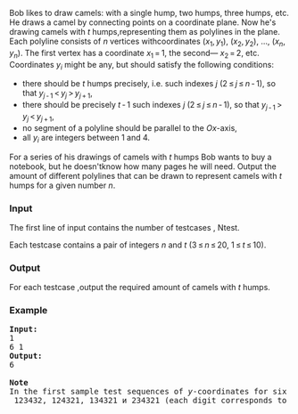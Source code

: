 <div>
<p>Bob likes to draw camels: with a single hump, two humps, three humps, etc. He draws a camel by connecting points on a coordinate plane. Now he's drawing camels with <span><em>t</em></span> humps,representing them as polylines in the plane. Each polyline consists of <span><em>n</em></span> vertices withcoordinates <span>(<em>x</em><sub>1</sub>, <em>y</em><sub>1</sub>)</span>, <span>(<em>x</em><sub>2</sub>, <em>y</em><sub>2</sub>)</span>, ..., <span>(<em>x</em><sub><em>n</em></sub>, <em>y</em><sub><em>n</em></sub>)</span>. The first vertex has a coordinate <span><em>x</em><sub>1</sub> = 1</span>, the second— <span><em>x</em><sub>2</sub> = 2</span>, etc. Coordinates <span><em>y</em><sub><em>i</em></sub></span> might be any, but should satisfy the following conditions:</p>
<ul>
<li> there should be <span><em>t</em></span> humps precisely, i.e. such indexes <span><em>j</em></span> (<span>2 ≤ <em>j</em> ≤ <em>n</em> - 1</span>), so that <span><em>y</em><sub><em>j</em> - 1</sub> &lt; <em>y</em><sub><em>j</em></sub> &gt; <em>y</em><sub><em>j</em> + 1</sub></span>, </li>
<li> there should be precisely <span><em>t</em> - 1</span> such indexes <span><em>j</em></span> (<span>2 ≤ <em>j</em> ≤ <em>n</em> - 1</span>), so that <span><em>y</em><sub><em>j</em> - 1</sub> &gt; <em>y</em><sub><em>j</em></sub> &lt; <em>y</em><sub><em>j</em> + 1</sub></span>, </li>
<li> no segment of a polyline should be parallel to the <span><em>Ox</em></span>-axis, </li>
<li> all <span><em>y</em><sub><em>i</em></sub></span> are integers between 1 and 4. </li>
</ul>
<p>For a series of his drawings of camels with <span><em>t</em></span> humps Bob wants to buy a notebook, but he doesn'tknow how many pages he will need. Output the amount of different polylines that can be drawn to represent camels with <span><em>t</em></span> humps for a given number <span><em>n</em></span>.</p>
</div>
<h3>Input</h3>
<p>The first line of input contains the number of testcases , Ntest.</p>
<p>Each testcase contains a pair of integers <span><em>n</em></span> and <span><em>t</em></span> (<span>3 ≤ <em>n</em> ≤ 20</span>, <span>1 ≤ <em>t</em> ≤ 10</span>).</p>
<h3>Output</h3>
<p>For each testcase ,output the required amount of camels with <span><em>t</em></span> humps.</p>
<h3>Example</h3>
<pre><strong>Input:</strong><br>1<br>6 1<br><strong>Output:</strong><br>6<br><br><strong>Note</strong><div><div>In the first sample test sequences of <span><em>y</em></span>-coordinates for six camels are: 123421, 123431,<br>&nbsp;123432, 124321, 134321 и 234321 (each digit corresponds to one value of <span><em>y</em><sub><em>i</em></sub></span>).</div><br><br></div></pre>